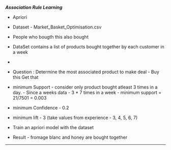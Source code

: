 ***Association Rule Learning***

 - Apriori
 
 - Dataset - Market_Basket_Optimisation.csv

 - People who bougth this also bought
 - DataSet contains a list of products bought together by each customer in a week
 - 
 - Question : Determine the most associated product to make deal - Buy this Get that
 
 - minimum Support 
         - consider only product bought atleast 3 times in a day. 
         - Since a weeks data - 3 * 7 times in a week
         - minimum support  = 21/7501 = 0.003
 - minimum Confidence
         - 0.2
         
 - minimum lift 
         - 3  (take values from experience - 3, 4, 5, 6, 7)
  - Train an apriori model with the dataset
         
  - Result - fromage blanc and honey are bought together 
  ------------------------------------------------------------------------
